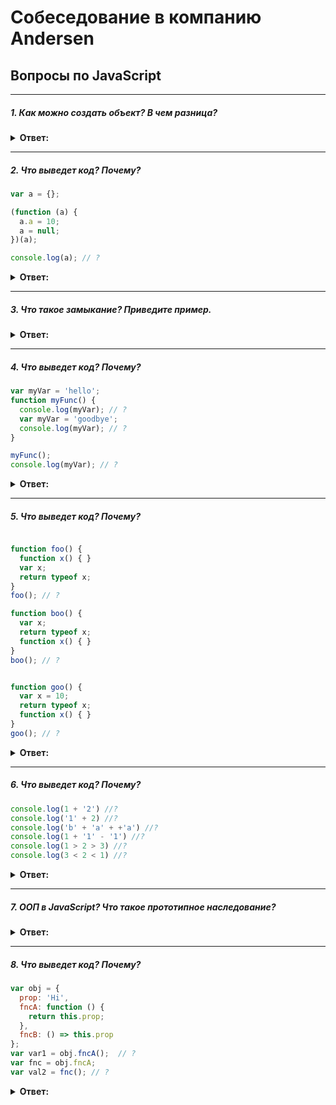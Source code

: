 # Собеседование в компанию Andersen

## Вопросы по JavaScript

---
##### 1. Как можно создать объект? В чем разница?

<details><summary><b>Ответ:</b></summary>
<p>

```javascript
let a = {}; 
```

```javascript
let a = new Object();
```

```javascript
const obj = {};
let a = Object.create(obj); 
```
```javascript
function A() {}
let a = new A();
```

</p>
</details>

---
##### 2. Что выведет код? Почему?


```javascript
var a = {};

(function (a) {
  a.a = 10;
  a = null;
})(a);

console.log(a); // ?
```
<details><summary><b>Ответ:</b></summary>
<p>

```javascript
{a: 10}
```

</p>
</details>

---

##### 3. Что такое замыкание? Приведите пример.

<details><summary><b>Ответ:</b></summary>
<p>

```javascript
function makeCounter() {
  let counter = 0;

  return () => {
    counter++;
  }
}

let a = makeCounter();

console.log(a()); // 1
console.log(a()); // 2
```

</p>
</details>

---
##### 4. Что выведет код? Почему?


```javascript
var myVar = 'hello';
function myFunc() {
  console.log(myVar); // ?
  var myVar = 'goodbye';
  console.log(myVar); // ?
}

myFunc();
console.log(myVar); // ?

```
<details><summary><b>Ответ:</b></summary>
<p>

```
undefined
goodbye
hello
```

</p>
</details>


---
##### 5. Что выведет код? Почему?


```javascript

function foo() {
  function x() { }
  var x;
  return typeof x;
}
foo(); // ?

function boo() {
  var x;
  return typeof x;
  function x() { }
}
boo(); // ?


function goo() {
  var x = 10;
  return typeof x;
  function x() { }
}
goo(); // ?

```
<details><summary><b>Ответ:</b></summary>
<p>

```
function
function
number
```

</p>
</details>

---
##### 6. Что выведет код? Почему?


```javascript
console.log(1 + '2') //?
console.log('1' + 2) //? 
console.log('b' + 'a' + +'a') //? 
console.log(1 + '1' - '1') //? 
console.log(1 > 2 > 3) //? 
console.log(3 < 2 < 1) //? 
```
<details><summary><b>Ответ:</b></summary>
<p>

```
'12'
'12'
'baNaN'
10
false
true
```

</p>
</details>

---
##### 7. ООП в JavaScript? Что такое прототипное наследование?

<details><summary><b>Ответ:</b></summary>
<p>

```
Тут будет ответ
```

</p>
</details>


---
##### 8. Что выведет код? Почему?


```javascript
var obj = {
  prop: 'Hi',
  fncA: function () {
    return this.prop;
  },
  fncB: () => this.prop
};
var var1 = obj.fncA();  // ?
var fnc = obj.fncA;
var val2 = fnc(); // ?
```
<details><summary><b>Ответ:</b></summary>
<p>

```
'Hi'
undefined
```

</p>
</details>
